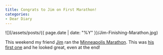 ```yaml
---
title: Congrats to Jim on First Marathon!
categories:
- Dear Diary
---
```


![](/assets/posts/{{ page.date | date: "%Y" }}/Jim-Finishing-Marathon.jpg)
  



This weekend my friend [Jim](http://www.jimbernard.net/) ran the [Minneapolis Marathon](http://www.teamortho.us/Minneapolis-Marathon/). This was [his first one](http://www.jimbernard.net/minneapolismarathon/) and he looked great, even at the end!
